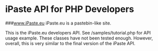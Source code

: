 iPaste API for PHP Developers
==============
###www.iPaste.eu
iPaste.eu is a pastebin-like site. 

This is the iPaste.eu developers API. See /samples/tutorial.php for API usage example.
These classes have not been tested enough. However, overall, this is very similar to the final version of the iPaste API.


